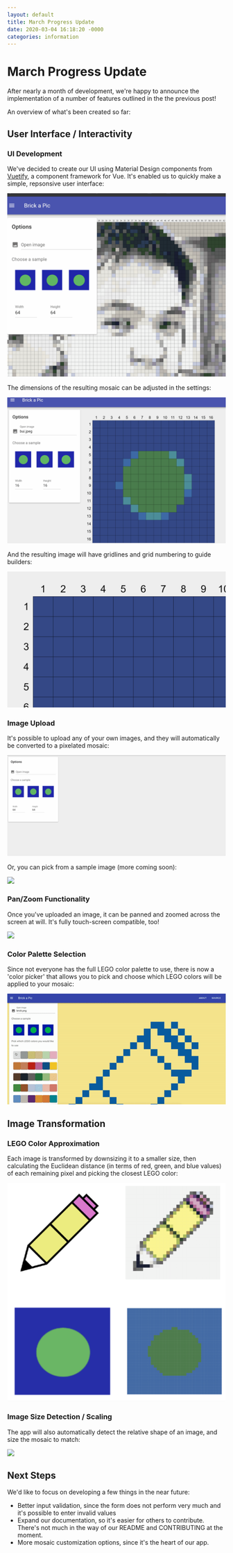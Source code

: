 ```yaml
---
layout: default
title: March Progress Update 
date: 2020-03-04 16:18:20 -0000
categories: information
---
```


# March Progress Update

After nearly a month of development, we're happy to announce the implementation of a number of features outlined in the the previous post!

 An overview of what's been created so far:

## User Interface / Interactivity

### UI Development

We've decided to create our UI using Material Design components from [Vuetify](https://vuetifyjs.com/), a component framework for Vue. It's enabled us to quickly make a simple, repsonsive user interface:

![](/assets/img/showhide.gif)

The dimensions of the resulting mosaic can be adjusted in the settings:

![](/assets/img/resize.gif)

And the resulting image will have gridlines and grid numbering to guide builders:

![](/assets/img/coordinates.png)


### Image Upload

It's possible to upload any of your own images, and they will automatically be converted to a pixelated mosaic:

![](/assets/img/brickapic.gif)

Or, you can pick from a sample image (more coming soon):

![](/assets/img/sample.gif)

### Pan/Zoom Functionality

Once you've uploaded an image, it can be panned and zoomed across the screen at will. It's fully touch-screen compatible, too!

![](/assets/img/panzoom.gif)


### Color Palette Selection

Since not everyone has the full LEGO color palette to use, there is now a 'color picker' that allows you to pick and choose which LEGO colors will be applied to your mosaic: 

![](/assets/img/colorchange.gif)

## Image Transformation

### LEGO Color Approximation

Each image is transformed by downsizing it to a smaller size, then calculating the Euclidean distance (in terms of red, green, and blue values) of each remaining pixel and picking the closest LEGO color:

![](/assets/img/compare.png)


### Image Size Detection / Scaling

The app will also automatically detect the relative shape of an image, and size the mosaic to match:

![](/assets/img/dimdetect.gif)


## Next Steps

We'd like to focus on developing a few things in the near future:

* Better input validation, since the form does not perform very much and it's possible to enter invalid values
* Expand our documentation, so it's easier for others to contribute. There's not much in the way of our README and CONTRIBUTING at the moment.
* More mosaic customization options, since it's the heart of our app. 